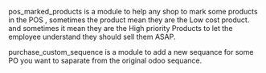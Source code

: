 pos_marked_products is a module to help any shop to mark some products in the POS , sometimes the product mean they are the Low cost product. and sometimes it mean they are the High priority Products to let the employee understand they should sell them ASAP.


purchase_custom_sequence is a module to add a new sequance for some PO you want to saparate from the original odoo sequance.
